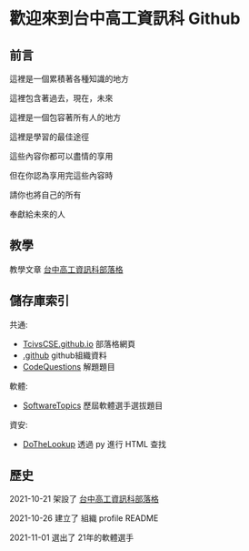 # 歡迎來到台中高工資訊科 Github

## 前言

這裡是一個累積著各種知識的地方

這裡包含著過去，現在，未來

這裡是一個包容著所有人的地方

這裡是學習的最佳途徑

這些內容你都可以盡情的享用

但在你認為享用完這些內容時

請你也將自己的所有

奉獻給未來的人

## 教學

教學文章 [台中高工資訊科部落格](https://tcivscse.github.io/)

## 儲存庫索引

共通:
- [TcivsCSE.github.io](https://github.com/TcivsCSE/TcivsCSE.github.io) 部落格網頁
- [.github](https://github.com/TcivsCSE/.github) github組織資料
- [CodeQuestions](https://github.com/TcivsCSE/CodeQuestions) 解題題目

軟體:
- [SoftwareTopics](https://github.com/TcivsCSE/SoftwareTopics) 歷屆軟體選手選拔題目

資安:
- [DoTheLookup](https://github.com/TcivsCSE/DoTheLookup) 透過 py 進行 HTML 查找

## 歷史

2021-10-21 架設了 [台中高工資訊科部落格](https://tcivscse.github.io/)

2021-10-26 建立了 組織 profile README

2021-11-01 選出了 21年的軟體選手
